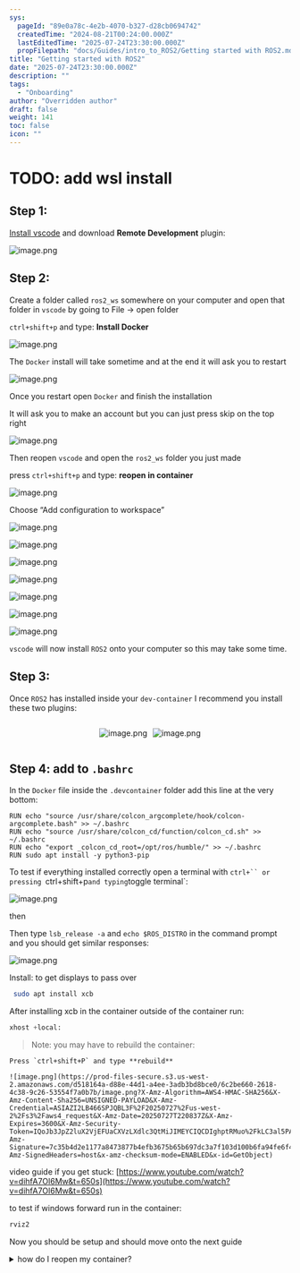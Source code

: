 ```yaml
---
sys:
  pageId: "89e0a78c-4e2b-4070-b327-d28cb0694742"
  createdTime: "2024-08-21T00:24:00.000Z"
  lastEditedTime: "2025-07-24T23:30:00.000Z"
  propFilepath: "docs/Guides/intro_to_ROS2/Getting started with ROS2.md"
title: "Getting started with ROS2"
date: "2025-07-24T23:30:00.000Z"
description: ""
tags:
  - "Onboarding"
author: "Overridden author"
draft: false
weight: 141
toc: false
icon: ""
---
```


# TODO: add wsl install

## Step 1:

[Install vscode](https://code.visualstudio.com/download) and download **Remote Development** plugin:

![image.png](https://prod-files-secure.s3.us-west-2.amazonaws.com/d518164a-d88e-44d1-a4ee-3adb3bd8bce0/efb52993-1881-4a40-b95e-6f020334f022/image.png?X-Amz-Algorithm=AWS4-HMAC-SHA256&X-Amz-Content-Sha256=UNSIGNED-PAYLOAD&X-Amz-Credential=ASIAZI2LB4667L5NEFQK%2F20250727%2Fus-west-2%2Fs3%2Faws4_request&X-Amz-Date=20250727T220834Z&X-Amz-Expires=3600&X-Amz-Security-Token=IQoJb3JpZ2luX2VjEFUaCXVzLXdlc3QtMiJHMEUCICgQMmfvsnDgbEbDbEvp%2Bu2mPmDBZQQRfuupCxVIamxvAiEAw8IkaaFlLsW%2F59%2B59RBFiS4nECVbQpcTooGR6v44vngq%2FwMIfhAAGgw2Mzc0MjMxODM4MDUiDPC9f2uIzMCOgV4UayrcAx8fktym3Wbr%2BZ1q1XSBQvNbwhRWjin5jccKaPRP2GYLVhDcFP6Snh4yE0lz0JbyNfS5SY%2FZxn261STtsVfwCH8HK7SJ5Sq8Kwqso%2F1c5vCU%2B5N7ppAb5TPMx04qKnq8tW4E8WkAYTRwWMTzoj8qUwNJ8LJP%2FVQz2AHZlzCuqHJXrvMEnvcoV%2Bv6ZNFrTTN4bhrQO7JqzW%2FVcOjjYzR13IayB3ENxXffumjrdob%2BFJRIUTtJkmpOEDL0w4jx0UHWpzCFUmsMRMALYx88u%2B3hXhIN8mDtgEh5UKNUYDexQdZ%2FXP5izenJj4hV5Wm8nxI0OL308jnAEXZXlwrBTf8HG0RAEo%2BZz%2B9CKjUO4cFmpO2AARJLHmvvDsyTSCvOMost9m8CkWUbwgX8if2cMlyb67nr8rHirRrYo0KZq%2Fsqvg%2Bsm%2F14KoT7nnUb8sRpnKSDSK40Dkav%2Ff%2B6tTOxZycl6yJtTIp5vExRhCOqDIGt54KlWLok9aZ0kHhOuV6C0SoLqM18nofdpJx0ENCWSqYboiZ%2Bd0tRFD28kPmGikCdUMx5J%2FiirK09Lm1dmK7zHUnWm9CzBHlr5nPOj%2B1ROS4frwSP48EF5ER3RG4hxH9AWwxkNy8Cny%2BIvwvXlHv1MOikmsQGOqUBf3JKukSF8pxB6%2FSnlBGxSvoKdC24X%2BaxwoTXcTt6IJIHh6DvzcOtUzef8O4FqrBs3HbQo45Wj5afKHEpSj3Iov98XhCd6Odjc1R6cX8Hmr%2FYjhFFNpLhlwX2GqWII8WR%2FROXK6R3QFmZFyn99MkINofQllnqQw5wcOU4%2FkUxkWnPFFWZ9rfyeDn%2Ft9nspIdO0prB%2Fb3nc4yjsWVlx2QA%2BYPTeAh%2B&X-Amz-Signature=316d08d43bb0e1fc63fb51b4be228fa8f6bdcfe5387833049d523cdaa02357ea&X-Amz-SignedHeaders=host&x-amz-checksum-mode=ENABLED&x-id=GetObject)

## Step 2:

Create a folder called `ros2_ws` somewhere on your computer and open that folder in `vscode` by going to File → open folder 

`ctrl+shift+p` and type: **Install Docker**

![image.png](https://prod-files-secure.s3.us-west-2.amazonaws.com/d518164a-d88e-44d1-a4ee-3adb3bd8bce0/2269dc0e-1cd5-47ff-bceb-c04ad9b2eab0/image.png?X-Amz-Algorithm=AWS4-HMAC-SHA256&X-Amz-Content-Sha256=UNSIGNED-PAYLOAD&X-Amz-Credential=ASIAZI2LB4667L5NEFQK%2F20250727%2Fus-west-2%2Fs3%2Faws4_request&X-Amz-Date=20250727T220834Z&X-Amz-Expires=3600&X-Amz-Security-Token=IQoJb3JpZ2luX2VjEFUaCXVzLXdlc3QtMiJHMEUCICgQMmfvsnDgbEbDbEvp%2Bu2mPmDBZQQRfuupCxVIamxvAiEAw8IkaaFlLsW%2F59%2B59RBFiS4nECVbQpcTooGR6v44vngq%2FwMIfhAAGgw2Mzc0MjMxODM4MDUiDPC9f2uIzMCOgV4UayrcAx8fktym3Wbr%2BZ1q1XSBQvNbwhRWjin5jccKaPRP2GYLVhDcFP6Snh4yE0lz0JbyNfS5SY%2FZxn261STtsVfwCH8HK7SJ5Sq8Kwqso%2F1c5vCU%2B5N7ppAb5TPMx04qKnq8tW4E8WkAYTRwWMTzoj8qUwNJ8LJP%2FVQz2AHZlzCuqHJXrvMEnvcoV%2Bv6ZNFrTTN4bhrQO7JqzW%2FVcOjjYzR13IayB3ENxXffumjrdob%2BFJRIUTtJkmpOEDL0w4jx0UHWpzCFUmsMRMALYx88u%2B3hXhIN8mDtgEh5UKNUYDexQdZ%2FXP5izenJj4hV5Wm8nxI0OL308jnAEXZXlwrBTf8HG0RAEo%2BZz%2B9CKjUO4cFmpO2AARJLHmvvDsyTSCvOMost9m8CkWUbwgX8if2cMlyb67nr8rHirRrYo0KZq%2Fsqvg%2Bsm%2F14KoT7nnUb8sRpnKSDSK40Dkav%2Ff%2B6tTOxZycl6yJtTIp5vExRhCOqDIGt54KlWLok9aZ0kHhOuV6C0SoLqM18nofdpJx0ENCWSqYboiZ%2Bd0tRFD28kPmGikCdUMx5J%2FiirK09Lm1dmK7zHUnWm9CzBHlr5nPOj%2B1ROS4frwSP48EF5ER3RG4hxH9AWwxkNy8Cny%2BIvwvXlHv1MOikmsQGOqUBf3JKukSF8pxB6%2FSnlBGxSvoKdC24X%2BaxwoTXcTt6IJIHh6DvzcOtUzef8O4FqrBs3HbQo45Wj5afKHEpSj3Iov98XhCd6Odjc1R6cX8Hmr%2FYjhFFNpLhlwX2GqWII8WR%2FROXK6R3QFmZFyn99MkINofQllnqQw5wcOU4%2FkUxkWnPFFWZ9rfyeDn%2Ft9nspIdO0prB%2Fb3nc4yjsWVlx2QA%2BYPTeAh%2B&X-Amz-Signature=02f5d1fc0376f87e302aa53bd3d8153905e4c08012b8dc12bd392fa005993dbc&X-Amz-SignedHeaders=host&x-amz-checksum-mode=ENABLED&x-id=GetObject)

The `Docker` install will take sometime and at the end it will ask you to restart

![image.png](https://prod-files-secure.s3.us-west-2.amazonaws.com/d518164a-d88e-44d1-a4ee-3adb3bd8bce0/ed233f78-be33-4b1f-b89c-9c346c0e961e/image.png?X-Amz-Algorithm=AWS4-HMAC-SHA256&X-Amz-Content-Sha256=UNSIGNED-PAYLOAD&X-Amz-Credential=ASIAZI2LB4667L5NEFQK%2F20250727%2Fus-west-2%2Fs3%2Faws4_request&X-Amz-Date=20250727T220834Z&X-Amz-Expires=3600&X-Amz-Security-Token=IQoJb3JpZ2luX2VjEFUaCXVzLXdlc3QtMiJHMEUCICgQMmfvsnDgbEbDbEvp%2Bu2mPmDBZQQRfuupCxVIamxvAiEAw8IkaaFlLsW%2F59%2B59RBFiS4nECVbQpcTooGR6v44vngq%2FwMIfhAAGgw2Mzc0MjMxODM4MDUiDPC9f2uIzMCOgV4UayrcAx8fktym3Wbr%2BZ1q1XSBQvNbwhRWjin5jccKaPRP2GYLVhDcFP6Snh4yE0lz0JbyNfS5SY%2FZxn261STtsVfwCH8HK7SJ5Sq8Kwqso%2F1c5vCU%2B5N7ppAb5TPMx04qKnq8tW4E8WkAYTRwWMTzoj8qUwNJ8LJP%2FVQz2AHZlzCuqHJXrvMEnvcoV%2Bv6ZNFrTTN4bhrQO7JqzW%2FVcOjjYzR13IayB3ENxXffumjrdob%2BFJRIUTtJkmpOEDL0w4jx0UHWpzCFUmsMRMALYx88u%2B3hXhIN8mDtgEh5UKNUYDexQdZ%2FXP5izenJj4hV5Wm8nxI0OL308jnAEXZXlwrBTf8HG0RAEo%2BZz%2B9CKjUO4cFmpO2AARJLHmvvDsyTSCvOMost9m8CkWUbwgX8if2cMlyb67nr8rHirRrYo0KZq%2Fsqvg%2Bsm%2F14KoT7nnUb8sRpnKSDSK40Dkav%2Ff%2B6tTOxZycl6yJtTIp5vExRhCOqDIGt54KlWLok9aZ0kHhOuV6C0SoLqM18nofdpJx0ENCWSqYboiZ%2Bd0tRFD28kPmGikCdUMx5J%2FiirK09Lm1dmK7zHUnWm9CzBHlr5nPOj%2B1ROS4frwSP48EF5ER3RG4hxH9AWwxkNy8Cny%2BIvwvXlHv1MOikmsQGOqUBf3JKukSF8pxB6%2FSnlBGxSvoKdC24X%2BaxwoTXcTt6IJIHh6DvzcOtUzef8O4FqrBs3HbQo45Wj5afKHEpSj3Iov98XhCd6Odjc1R6cX8Hmr%2FYjhFFNpLhlwX2GqWII8WR%2FROXK6R3QFmZFyn99MkINofQllnqQw5wcOU4%2FkUxkWnPFFWZ9rfyeDn%2Ft9nspIdO0prB%2Fb3nc4yjsWVlx2QA%2BYPTeAh%2B&X-Amz-Signature=7f3677654bb9ee8d0f25e54b61ca3b576dfea601a9302d4fa2c2fb278a7b7a79&X-Amz-SignedHeaders=host&x-amz-checksum-mode=ENABLED&x-id=GetObject)

Once you restart open `Docker` and finish the installation

It will ask you to make an account but you can just press skip on the top right

![image.png](https://prod-files-secure.s3.us-west-2.amazonaws.com/d518164a-d88e-44d1-a4ee-3adb3bd8bce0/21010ad9-1659-4fd9-9f59-9932a09b2a3d/image.png?X-Amz-Algorithm=AWS4-HMAC-SHA256&X-Amz-Content-Sha256=UNSIGNED-PAYLOAD&X-Amz-Credential=ASIAZI2LB4667L5NEFQK%2F20250727%2Fus-west-2%2Fs3%2Faws4_request&X-Amz-Date=20250727T220834Z&X-Amz-Expires=3600&X-Amz-Security-Token=IQoJb3JpZ2luX2VjEFUaCXVzLXdlc3QtMiJHMEUCICgQMmfvsnDgbEbDbEvp%2Bu2mPmDBZQQRfuupCxVIamxvAiEAw8IkaaFlLsW%2F59%2B59RBFiS4nECVbQpcTooGR6v44vngq%2FwMIfhAAGgw2Mzc0MjMxODM4MDUiDPC9f2uIzMCOgV4UayrcAx8fktym3Wbr%2BZ1q1XSBQvNbwhRWjin5jccKaPRP2GYLVhDcFP6Snh4yE0lz0JbyNfS5SY%2FZxn261STtsVfwCH8HK7SJ5Sq8Kwqso%2F1c5vCU%2B5N7ppAb5TPMx04qKnq8tW4E8WkAYTRwWMTzoj8qUwNJ8LJP%2FVQz2AHZlzCuqHJXrvMEnvcoV%2Bv6ZNFrTTN4bhrQO7JqzW%2FVcOjjYzR13IayB3ENxXffumjrdob%2BFJRIUTtJkmpOEDL0w4jx0UHWpzCFUmsMRMALYx88u%2B3hXhIN8mDtgEh5UKNUYDexQdZ%2FXP5izenJj4hV5Wm8nxI0OL308jnAEXZXlwrBTf8HG0RAEo%2BZz%2B9CKjUO4cFmpO2AARJLHmvvDsyTSCvOMost9m8CkWUbwgX8if2cMlyb67nr8rHirRrYo0KZq%2Fsqvg%2Bsm%2F14KoT7nnUb8sRpnKSDSK40Dkav%2Ff%2B6tTOxZycl6yJtTIp5vExRhCOqDIGt54KlWLok9aZ0kHhOuV6C0SoLqM18nofdpJx0ENCWSqYboiZ%2Bd0tRFD28kPmGikCdUMx5J%2FiirK09Lm1dmK7zHUnWm9CzBHlr5nPOj%2B1ROS4frwSP48EF5ER3RG4hxH9AWwxkNy8Cny%2BIvwvXlHv1MOikmsQGOqUBf3JKukSF8pxB6%2FSnlBGxSvoKdC24X%2BaxwoTXcTt6IJIHh6DvzcOtUzef8O4FqrBs3HbQo45Wj5afKHEpSj3Iov98XhCd6Odjc1R6cX8Hmr%2FYjhFFNpLhlwX2GqWII8WR%2FROXK6R3QFmZFyn99MkINofQllnqQw5wcOU4%2FkUxkWnPFFWZ9rfyeDn%2Ft9nspIdO0prB%2Fb3nc4yjsWVlx2QA%2BYPTeAh%2B&X-Amz-Signature=80e31c5d89a1604241e79b420db56514b9bcba755f915901f50ecfc17e811c03&X-Amz-SignedHeaders=host&x-amz-checksum-mode=ENABLED&x-id=GetObject)

Then reopen `vscode` and open the `ros2_ws` folder you just made

press `ctrl+shift+p` and type: **reopen in container**

![image.png](https://prod-files-secure.s3.us-west-2.amazonaws.com/d518164a-d88e-44d1-a4ee-3adb3bd8bce0/4e93b8c2-41ad-488c-8095-c74205196118/image.png?X-Amz-Algorithm=AWS4-HMAC-SHA256&X-Amz-Content-Sha256=UNSIGNED-PAYLOAD&X-Amz-Credential=ASIAZI2LB4667L5NEFQK%2F20250727%2Fus-west-2%2Fs3%2Faws4_request&X-Amz-Date=20250727T220834Z&X-Amz-Expires=3600&X-Amz-Security-Token=IQoJb3JpZ2luX2VjEFUaCXVzLXdlc3QtMiJHMEUCICgQMmfvsnDgbEbDbEvp%2Bu2mPmDBZQQRfuupCxVIamxvAiEAw8IkaaFlLsW%2F59%2B59RBFiS4nECVbQpcTooGR6v44vngq%2FwMIfhAAGgw2Mzc0MjMxODM4MDUiDPC9f2uIzMCOgV4UayrcAx8fktym3Wbr%2BZ1q1XSBQvNbwhRWjin5jccKaPRP2GYLVhDcFP6Snh4yE0lz0JbyNfS5SY%2FZxn261STtsVfwCH8HK7SJ5Sq8Kwqso%2F1c5vCU%2B5N7ppAb5TPMx04qKnq8tW4E8WkAYTRwWMTzoj8qUwNJ8LJP%2FVQz2AHZlzCuqHJXrvMEnvcoV%2Bv6ZNFrTTN4bhrQO7JqzW%2FVcOjjYzR13IayB3ENxXffumjrdob%2BFJRIUTtJkmpOEDL0w4jx0UHWpzCFUmsMRMALYx88u%2B3hXhIN8mDtgEh5UKNUYDexQdZ%2FXP5izenJj4hV5Wm8nxI0OL308jnAEXZXlwrBTf8HG0RAEo%2BZz%2B9CKjUO4cFmpO2AARJLHmvvDsyTSCvOMost9m8CkWUbwgX8if2cMlyb67nr8rHirRrYo0KZq%2Fsqvg%2Bsm%2F14KoT7nnUb8sRpnKSDSK40Dkav%2Ff%2B6tTOxZycl6yJtTIp5vExRhCOqDIGt54KlWLok9aZ0kHhOuV6C0SoLqM18nofdpJx0ENCWSqYboiZ%2Bd0tRFD28kPmGikCdUMx5J%2FiirK09Lm1dmK7zHUnWm9CzBHlr5nPOj%2B1ROS4frwSP48EF5ER3RG4hxH9AWwxkNy8Cny%2BIvwvXlHv1MOikmsQGOqUBf3JKukSF8pxB6%2FSnlBGxSvoKdC24X%2BaxwoTXcTt6IJIHh6DvzcOtUzef8O4FqrBs3HbQo45Wj5afKHEpSj3Iov98XhCd6Odjc1R6cX8Hmr%2FYjhFFNpLhlwX2GqWII8WR%2FROXK6R3QFmZFyn99MkINofQllnqQw5wcOU4%2FkUxkWnPFFWZ9rfyeDn%2Ft9nspIdO0prB%2Fb3nc4yjsWVlx2QA%2BYPTeAh%2B&X-Amz-Signature=d8181ae8271be7a6502a3a0132575ea7ce3eef35ae4a5084f1e186bb7aa67757&X-Amz-SignedHeaders=host&x-amz-checksum-mode=ENABLED&x-id=GetObject)

Choose “Add configuration to workspace”

![image.png](https://prod-files-secure.s3.us-west-2.amazonaws.com/d518164a-d88e-44d1-a4ee-3adb3bd8bce0/9560b282-5060-4989-ba37-97e7b2c22476/image.png?X-Amz-Algorithm=AWS4-HMAC-SHA256&X-Amz-Content-Sha256=UNSIGNED-PAYLOAD&X-Amz-Credential=ASIAZI2LB4667L5NEFQK%2F20250727%2Fus-west-2%2Fs3%2Faws4_request&X-Amz-Date=20250727T220834Z&X-Amz-Expires=3600&X-Amz-Security-Token=IQoJb3JpZ2luX2VjEFUaCXVzLXdlc3QtMiJHMEUCICgQMmfvsnDgbEbDbEvp%2Bu2mPmDBZQQRfuupCxVIamxvAiEAw8IkaaFlLsW%2F59%2B59RBFiS4nECVbQpcTooGR6v44vngq%2FwMIfhAAGgw2Mzc0MjMxODM4MDUiDPC9f2uIzMCOgV4UayrcAx8fktym3Wbr%2BZ1q1XSBQvNbwhRWjin5jccKaPRP2GYLVhDcFP6Snh4yE0lz0JbyNfS5SY%2FZxn261STtsVfwCH8HK7SJ5Sq8Kwqso%2F1c5vCU%2B5N7ppAb5TPMx04qKnq8tW4E8WkAYTRwWMTzoj8qUwNJ8LJP%2FVQz2AHZlzCuqHJXrvMEnvcoV%2Bv6ZNFrTTN4bhrQO7JqzW%2FVcOjjYzR13IayB3ENxXffumjrdob%2BFJRIUTtJkmpOEDL0w4jx0UHWpzCFUmsMRMALYx88u%2B3hXhIN8mDtgEh5UKNUYDexQdZ%2FXP5izenJj4hV5Wm8nxI0OL308jnAEXZXlwrBTf8HG0RAEo%2BZz%2B9CKjUO4cFmpO2AARJLHmvvDsyTSCvOMost9m8CkWUbwgX8if2cMlyb67nr8rHirRrYo0KZq%2Fsqvg%2Bsm%2F14KoT7nnUb8sRpnKSDSK40Dkav%2Ff%2B6tTOxZycl6yJtTIp5vExRhCOqDIGt54KlWLok9aZ0kHhOuV6C0SoLqM18nofdpJx0ENCWSqYboiZ%2Bd0tRFD28kPmGikCdUMx5J%2FiirK09Lm1dmK7zHUnWm9CzBHlr5nPOj%2B1ROS4frwSP48EF5ER3RG4hxH9AWwxkNy8Cny%2BIvwvXlHv1MOikmsQGOqUBf3JKukSF8pxB6%2FSnlBGxSvoKdC24X%2BaxwoTXcTt6IJIHh6DvzcOtUzef8O4FqrBs3HbQo45Wj5afKHEpSj3Iov98XhCd6Odjc1R6cX8Hmr%2FYjhFFNpLhlwX2GqWII8WR%2FROXK6R3QFmZFyn99MkINofQllnqQw5wcOU4%2FkUxkWnPFFWZ9rfyeDn%2Ft9nspIdO0prB%2Fb3nc4yjsWVlx2QA%2BYPTeAh%2B&X-Amz-Signature=75e7551ac0f694c5d54d085bbd58eed02eb4c3982f03b6df85ade7a70244e678&X-Amz-SignedHeaders=host&x-amz-checksum-mode=ENABLED&x-id=GetObject)

![image.png](https://prod-files-secure.s3.us-west-2.amazonaws.com/d518164a-d88e-44d1-a4ee-3adb3bd8bce0/2ee63f81-886b-48e8-a553-dc6e5eac99e4/image.png?X-Amz-Algorithm=AWS4-HMAC-SHA256&X-Amz-Content-Sha256=UNSIGNED-PAYLOAD&X-Amz-Credential=ASIAZI2LB4667L5NEFQK%2F20250727%2Fus-west-2%2Fs3%2Faws4_request&X-Amz-Date=20250727T220834Z&X-Amz-Expires=3600&X-Amz-Security-Token=IQoJb3JpZ2luX2VjEFUaCXVzLXdlc3QtMiJHMEUCICgQMmfvsnDgbEbDbEvp%2Bu2mPmDBZQQRfuupCxVIamxvAiEAw8IkaaFlLsW%2F59%2B59RBFiS4nECVbQpcTooGR6v44vngq%2FwMIfhAAGgw2Mzc0MjMxODM4MDUiDPC9f2uIzMCOgV4UayrcAx8fktym3Wbr%2BZ1q1XSBQvNbwhRWjin5jccKaPRP2GYLVhDcFP6Snh4yE0lz0JbyNfS5SY%2FZxn261STtsVfwCH8HK7SJ5Sq8Kwqso%2F1c5vCU%2B5N7ppAb5TPMx04qKnq8tW4E8WkAYTRwWMTzoj8qUwNJ8LJP%2FVQz2AHZlzCuqHJXrvMEnvcoV%2Bv6ZNFrTTN4bhrQO7JqzW%2FVcOjjYzR13IayB3ENxXffumjrdob%2BFJRIUTtJkmpOEDL0w4jx0UHWpzCFUmsMRMALYx88u%2B3hXhIN8mDtgEh5UKNUYDexQdZ%2FXP5izenJj4hV5Wm8nxI0OL308jnAEXZXlwrBTf8HG0RAEo%2BZz%2B9CKjUO4cFmpO2AARJLHmvvDsyTSCvOMost9m8CkWUbwgX8if2cMlyb67nr8rHirRrYo0KZq%2Fsqvg%2Bsm%2F14KoT7nnUb8sRpnKSDSK40Dkav%2Ff%2B6tTOxZycl6yJtTIp5vExRhCOqDIGt54KlWLok9aZ0kHhOuV6C0SoLqM18nofdpJx0ENCWSqYboiZ%2Bd0tRFD28kPmGikCdUMx5J%2FiirK09Lm1dmK7zHUnWm9CzBHlr5nPOj%2B1ROS4frwSP48EF5ER3RG4hxH9AWwxkNy8Cny%2BIvwvXlHv1MOikmsQGOqUBf3JKukSF8pxB6%2FSnlBGxSvoKdC24X%2BaxwoTXcTt6IJIHh6DvzcOtUzef8O4FqrBs3HbQo45Wj5afKHEpSj3Iov98XhCd6Odjc1R6cX8Hmr%2FYjhFFNpLhlwX2GqWII8WR%2FROXK6R3QFmZFyn99MkINofQllnqQw5wcOU4%2FkUxkWnPFFWZ9rfyeDn%2Ft9nspIdO0prB%2Fb3nc4yjsWVlx2QA%2BYPTeAh%2B&X-Amz-Signature=369e1721da7efcf7bd3d948cce4657e497a8b025df93e75a034293deb2030ade&X-Amz-SignedHeaders=host&x-amz-checksum-mode=ENABLED&x-id=GetObject)

![image.png](https://prod-files-secure.s3.us-west-2.amazonaws.com/d518164a-d88e-44d1-a4ee-3adb3bd8bce0/e0fd626c-c8b6-4b2c-95d1-fa4c26514504/image.png?X-Amz-Algorithm=AWS4-HMAC-SHA256&X-Amz-Content-Sha256=UNSIGNED-PAYLOAD&X-Amz-Credential=ASIAZI2LB4667L5NEFQK%2F20250727%2Fus-west-2%2Fs3%2Faws4_request&X-Amz-Date=20250727T220834Z&X-Amz-Expires=3600&X-Amz-Security-Token=IQoJb3JpZ2luX2VjEFUaCXVzLXdlc3QtMiJHMEUCICgQMmfvsnDgbEbDbEvp%2Bu2mPmDBZQQRfuupCxVIamxvAiEAw8IkaaFlLsW%2F59%2B59RBFiS4nECVbQpcTooGR6v44vngq%2FwMIfhAAGgw2Mzc0MjMxODM4MDUiDPC9f2uIzMCOgV4UayrcAx8fktym3Wbr%2BZ1q1XSBQvNbwhRWjin5jccKaPRP2GYLVhDcFP6Snh4yE0lz0JbyNfS5SY%2FZxn261STtsVfwCH8HK7SJ5Sq8Kwqso%2F1c5vCU%2B5N7ppAb5TPMx04qKnq8tW4E8WkAYTRwWMTzoj8qUwNJ8LJP%2FVQz2AHZlzCuqHJXrvMEnvcoV%2Bv6ZNFrTTN4bhrQO7JqzW%2FVcOjjYzR13IayB3ENxXffumjrdob%2BFJRIUTtJkmpOEDL0w4jx0UHWpzCFUmsMRMALYx88u%2B3hXhIN8mDtgEh5UKNUYDexQdZ%2FXP5izenJj4hV5Wm8nxI0OL308jnAEXZXlwrBTf8HG0RAEo%2BZz%2B9CKjUO4cFmpO2AARJLHmvvDsyTSCvOMost9m8CkWUbwgX8if2cMlyb67nr8rHirRrYo0KZq%2Fsqvg%2Bsm%2F14KoT7nnUb8sRpnKSDSK40Dkav%2Ff%2B6tTOxZycl6yJtTIp5vExRhCOqDIGt54KlWLok9aZ0kHhOuV6C0SoLqM18nofdpJx0ENCWSqYboiZ%2Bd0tRFD28kPmGikCdUMx5J%2FiirK09Lm1dmK7zHUnWm9CzBHlr5nPOj%2B1ROS4frwSP48EF5ER3RG4hxH9AWwxkNy8Cny%2BIvwvXlHv1MOikmsQGOqUBf3JKukSF8pxB6%2FSnlBGxSvoKdC24X%2BaxwoTXcTt6IJIHh6DvzcOtUzef8O4FqrBs3HbQo45Wj5afKHEpSj3Iov98XhCd6Odjc1R6cX8Hmr%2FYjhFFNpLhlwX2GqWII8WR%2FROXK6R3QFmZFyn99MkINofQllnqQw5wcOU4%2FkUxkWnPFFWZ9rfyeDn%2Ft9nspIdO0prB%2Fb3nc4yjsWVlx2QA%2BYPTeAh%2B&X-Amz-Signature=e0c82b5ccbbadaa683d92857cc4bac3c4e00b52d1100d1e3780d87e88d5106b8&X-Amz-SignedHeaders=host&x-amz-checksum-mode=ENABLED&x-id=GetObject)

![image.png](https://prod-files-secure.s3.us-west-2.amazonaws.com/d518164a-d88e-44d1-a4ee-3adb3bd8bce0/a2e13f50-d2ab-4719-a4c2-7ced634bfc9d/image.png?X-Amz-Algorithm=AWS4-HMAC-SHA256&X-Amz-Content-Sha256=UNSIGNED-PAYLOAD&X-Amz-Credential=ASIAZI2LB4667L5NEFQK%2F20250727%2Fus-west-2%2Fs3%2Faws4_request&X-Amz-Date=20250727T220834Z&X-Amz-Expires=3600&X-Amz-Security-Token=IQoJb3JpZ2luX2VjEFUaCXVzLXdlc3QtMiJHMEUCICgQMmfvsnDgbEbDbEvp%2Bu2mPmDBZQQRfuupCxVIamxvAiEAw8IkaaFlLsW%2F59%2B59RBFiS4nECVbQpcTooGR6v44vngq%2FwMIfhAAGgw2Mzc0MjMxODM4MDUiDPC9f2uIzMCOgV4UayrcAx8fktym3Wbr%2BZ1q1XSBQvNbwhRWjin5jccKaPRP2GYLVhDcFP6Snh4yE0lz0JbyNfS5SY%2FZxn261STtsVfwCH8HK7SJ5Sq8Kwqso%2F1c5vCU%2B5N7ppAb5TPMx04qKnq8tW4E8WkAYTRwWMTzoj8qUwNJ8LJP%2FVQz2AHZlzCuqHJXrvMEnvcoV%2Bv6ZNFrTTN4bhrQO7JqzW%2FVcOjjYzR13IayB3ENxXffumjrdob%2BFJRIUTtJkmpOEDL0w4jx0UHWpzCFUmsMRMALYx88u%2B3hXhIN8mDtgEh5UKNUYDexQdZ%2FXP5izenJj4hV5Wm8nxI0OL308jnAEXZXlwrBTf8HG0RAEo%2BZz%2B9CKjUO4cFmpO2AARJLHmvvDsyTSCvOMost9m8CkWUbwgX8if2cMlyb67nr8rHirRrYo0KZq%2Fsqvg%2Bsm%2F14KoT7nnUb8sRpnKSDSK40Dkav%2Ff%2B6tTOxZycl6yJtTIp5vExRhCOqDIGt54KlWLok9aZ0kHhOuV6C0SoLqM18nofdpJx0ENCWSqYboiZ%2Bd0tRFD28kPmGikCdUMx5J%2FiirK09Lm1dmK7zHUnWm9CzBHlr5nPOj%2B1ROS4frwSP48EF5ER3RG4hxH9AWwxkNy8Cny%2BIvwvXlHv1MOikmsQGOqUBf3JKukSF8pxB6%2FSnlBGxSvoKdC24X%2BaxwoTXcTt6IJIHh6DvzcOtUzef8O4FqrBs3HbQo45Wj5afKHEpSj3Iov98XhCd6Odjc1R6cX8Hmr%2FYjhFFNpLhlwX2GqWII8WR%2FROXK6R3QFmZFyn99MkINofQllnqQw5wcOU4%2FkUxkWnPFFWZ9rfyeDn%2Ft9nspIdO0prB%2Fb3nc4yjsWVlx2QA%2BYPTeAh%2B&X-Amz-Signature=6c92c98de4a4ec5a39b845a96d212b434afbb0b0e8801d22f047b69a9c4c17d4&X-Amz-SignedHeaders=host&x-amz-checksum-mode=ENABLED&x-id=GetObject)

![image.png](https://prod-files-secure.s3.us-west-2.amazonaws.com/d518164a-d88e-44d1-a4ee-3adb3bd8bce0/6cc478ad-aaba-4bf7-9fcc-403277ab896c/image.png?X-Amz-Algorithm=AWS4-HMAC-SHA256&X-Amz-Content-Sha256=UNSIGNED-PAYLOAD&X-Amz-Credential=ASIAZI2LB4667L5NEFQK%2F20250727%2Fus-west-2%2Fs3%2Faws4_request&X-Amz-Date=20250727T220834Z&X-Amz-Expires=3600&X-Amz-Security-Token=IQoJb3JpZ2luX2VjEFUaCXVzLXdlc3QtMiJHMEUCICgQMmfvsnDgbEbDbEvp%2Bu2mPmDBZQQRfuupCxVIamxvAiEAw8IkaaFlLsW%2F59%2B59RBFiS4nECVbQpcTooGR6v44vngq%2FwMIfhAAGgw2Mzc0MjMxODM4MDUiDPC9f2uIzMCOgV4UayrcAx8fktym3Wbr%2BZ1q1XSBQvNbwhRWjin5jccKaPRP2GYLVhDcFP6Snh4yE0lz0JbyNfS5SY%2FZxn261STtsVfwCH8HK7SJ5Sq8Kwqso%2F1c5vCU%2B5N7ppAb5TPMx04qKnq8tW4E8WkAYTRwWMTzoj8qUwNJ8LJP%2FVQz2AHZlzCuqHJXrvMEnvcoV%2Bv6ZNFrTTN4bhrQO7JqzW%2FVcOjjYzR13IayB3ENxXffumjrdob%2BFJRIUTtJkmpOEDL0w4jx0UHWpzCFUmsMRMALYx88u%2B3hXhIN8mDtgEh5UKNUYDexQdZ%2FXP5izenJj4hV5Wm8nxI0OL308jnAEXZXlwrBTf8HG0RAEo%2BZz%2B9CKjUO4cFmpO2AARJLHmvvDsyTSCvOMost9m8CkWUbwgX8if2cMlyb67nr8rHirRrYo0KZq%2Fsqvg%2Bsm%2F14KoT7nnUb8sRpnKSDSK40Dkav%2Ff%2B6tTOxZycl6yJtTIp5vExRhCOqDIGt54KlWLok9aZ0kHhOuV6C0SoLqM18nofdpJx0ENCWSqYboiZ%2Bd0tRFD28kPmGikCdUMx5J%2FiirK09Lm1dmK7zHUnWm9CzBHlr5nPOj%2B1ROS4frwSP48EF5ER3RG4hxH9AWwxkNy8Cny%2BIvwvXlHv1MOikmsQGOqUBf3JKukSF8pxB6%2FSnlBGxSvoKdC24X%2BaxwoTXcTt6IJIHh6DvzcOtUzef8O4FqrBs3HbQo45Wj5afKHEpSj3Iov98XhCd6Odjc1R6cX8Hmr%2FYjhFFNpLhlwX2GqWII8WR%2FROXK6R3QFmZFyn99MkINofQllnqQw5wcOU4%2FkUxkWnPFFWZ9rfyeDn%2Ft9nspIdO0prB%2Fb3nc4yjsWVlx2QA%2BYPTeAh%2B&X-Amz-Signature=3fa24276b5e19c81370933b626e28dabf8b4710ec07f2fb3cdc6f9d55a9463fa&X-Amz-SignedHeaders=host&x-amz-checksum-mode=ENABLED&x-id=GetObject)

![image.png](https://prod-files-secure.s3.us-west-2.amazonaws.com/d518164a-d88e-44d1-a4ee-3adb3bd8bce0/53255b28-f75e-430f-b9e3-c0ac8577e42b/image.png?X-Amz-Algorithm=AWS4-HMAC-SHA256&X-Amz-Content-Sha256=UNSIGNED-PAYLOAD&X-Amz-Credential=ASIAZI2LB4667L5NEFQK%2F20250727%2Fus-west-2%2Fs3%2Faws4_request&X-Amz-Date=20250727T220834Z&X-Amz-Expires=3600&X-Amz-Security-Token=IQoJb3JpZ2luX2VjEFUaCXVzLXdlc3QtMiJHMEUCICgQMmfvsnDgbEbDbEvp%2Bu2mPmDBZQQRfuupCxVIamxvAiEAw8IkaaFlLsW%2F59%2B59RBFiS4nECVbQpcTooGR6v44vngq%2FwMIfhAAGgw2Mzc0MjMxODM4MDUiDPC9f2uIzMCOgV4UayrcAx8fktym3Wbr%2BZ1q1XSBQvNbwhRWjin5jccKaPRP2GYLVhDcFP6Snh4yE0lz0JbyNfS5SY%2FZxn261STtsVfwCH8HK7SJ5Sq8Kwqso%2F1c5vCU%2B5N7ppAb5TPMx04qKnq8tW4E8WkAYTRwWMTzoj8qUwNJ8LJP%2FVQz2AHZlzCuqHJXrvMEnvcoV%2Bv6ZNFrTTN4bhrQO7JqzW%2FVcOjjYzR13IayB3ENxXffumjrdob%2BFJRIUTtJkmpOEDL0w4jx0UHWpzCFUmsMRMALYx88u%2B3hXhIN8mDtgEh5UKNUYDexQdZ%2FXP5izenJj4hV5Wm8nxI0OL308jnAEXZXlwrBTf8HG0RAEo%2BZz%2B9CKjUO4cFmpO2AARJLHmvvDsyTSCvOMost9m8CkWUbwgX8if2cMlyb67nr8rHirRrYo0KZq%2Fsqvg%2Bsm%2F14KoT7nnUb8sRpnKSDSK40Dkav%2Ff%2B6tTOxZycl6yJtTIp5vExRhCOqDIGt54KlWLok9aZ0kHhOuV6C0SoLqM18nofdpJx0ENCWSqYboiZ%2Bd0tRFD28kPmGikCdUMx5J%2FiirK09Lm1dmK7zHUnWm9CzBHlr5nPOj%2B1ROS4frwSP48EF5ER3RG4hxH9AWwxkNy8Cny%2BIvwvXlHv1MOikmsQGOqUBf3JKukSF8pxB6%2FSnlBGxSvoKdC24X%2BaxwoTXcTt6IJIHh6DvzcOtUzef8O4FqrBs3HbQo45Wj5afKHEpSj3Iov98XhCd6Odjc1R6cX8Hmr%2FYjhFFNpLhlwX2GqWII8WR%2FROXK6R3QFmZFyn99MkINofQllnqQw5wcOU4%2FkUxkWnPFFWZ9rfyeDn%2Ft9nspIdO0prB%2Fb3nc4yjsWVlx2QA%2BYPTeAh%2B&X-Amz-Signature=f1f912a72c34d46be962bcf09eb60db67d4dd9feb497528d245f15309a095942&X-Amz-SignedHeaders=host&x-amz-checksum-mode=ENABLED&x-id=GetObject)

![image.png](https://prod-files-secure.s3.us-west-2.amazonaws.com/d518164a-d88e-44d1-a4ee-3adb3bd8bce0/7c562767-5af9-4ffb-97d1-327bcdf4ee00/image.png?X-Amz-Algorithm=AWS4-HMAC-SHA256&X-Amz-Content-Sha256=UNSIGNED-PAYLOAD&X-Amz-Credential=ASIAZI2LB4667L5NEFQK%2F20250727%2Fus-west-2%2Fs3%2Faws4_request&X-Amz-Date=20250727T220834Z&X-Amz-Expires=3600&X-Amz-Security-Token=IQoJb3JpZ2luX2VjEFUaCXVzLXdlc3QtMiJHMEUCICgQMmfvsnDgbEbDbEvp%2Bu2mPmDBZQQRfuupCxVIamxvAiEAw8IkaaFlLsW%2F59%2B59RBFiS4nECVbQpcTooGR6v44vngq%2FwMIfhAAGgw2Mzc0MjMxODM4MDUiDPC9f2uIzMCOgV4UayrcAx8fktym3Wbr%2BZ1q1XSBQvNbwhRWjin5jccKaPRP2GYLVhDcFP6Snh4yE0lz0JbyNfS5SY%2FZxn261STtsVfwCH8HK7SJ5Sq8Kwqso%2F1c5vCU%2B5N7ppAb5TPMx04qKnq8tW4E8WkAYTRwWMTzoj8qUwNJ8LJP%2FVQz2AHZlzCuqHJXrvMEnvcoV%2Bv6ZNFrTTN4bhrQO7JqzW%2FVcOjjYzR13IayB3ENxXffumjrdob%2BFJRIUTtJkmpOEDL0w4jx0UHWpzCFUmsMRMALYx88u%2B3hXhIN8mDtgEh5UKNUYDexQdZ%2FXP5izenJj4hV5Wm8nxI0OL308jnAEXZXlwrBTf8HG0RAEo%2BZz%2B9CKjUO4cFmpO2AARJLHmvvDsyTSCvOMost9m8CkWUbwgX8if2cMlyb67nr8rHirRrYo0KZq%2Fsqvg%2Bsm%2F14KoT7nnUb8sRpnKSDSK40Dkav%2Ff%2B6tTOxZycl6yJtTIp5vExRhCOqDIGt54KlWLok9aZ0kHhOuV6C0SoLqM18nofdpJx0ENCWSqYboiZ%2Bd0tRFD28kPmGikCdUMx5J%2FiirK09Lm1dmK7zHUnWm9CzBHlr5nPOj%2B1ROS4frwSP48EF5ER3RG4hxH9AWwxkNy8Cny%2BIvwvXlHv1MOikmsQGOqUBf3JKukSF8pxB6%2FSnlBGxSvoKdC24X%2BaxwoTXcTt6IJIHh6DvzcOtUzef8O4FqrBs3HbQo45Wj5afKHEpSj3Iov98XhCd6Odjc1R6cX8Hmr%2FYjhFFNpLhlwX2GqWII8WR%2FROXK6R3QFmZFyn99MkINofQllnqQw5wcOU4%2FkUxkWnPFFWZ9rfyeDn%2Ft9nspIdO0prB%2Fb3nc4yjsWVlx2QA%2BYPTeAh%2B&X-Amz-Signature=f94a6a543a2284d3dd27c4086269907caa2571946bd0438b5a65d452939f1ba2&X-Amz-SignedHeaders=host&x-amz-checksum-mode=ENABLED&x-id=GetObject)

`vscode` will now install `ROS2` onto your computer so this may take some time.

## Step 3:

Once `ROS2` has installed inside your `dev-container` I recommend you install these two plugins:

<div style="display: flex;flex-direction: row; column-gap:10px; max-width: 630px;justify-content: center;">
<div>

![image.png](https://prod-files-secure.s3.us-west-2.amazonaws.com/d518164a-d88e-44d1-a4ee-3adb3bd8bce0/3fc3d550-5a54-4ba1-ba6b-faa01cdb7369/image.png?X-Amz-Algorithm=AWS4-HMAC-SHA256&X-Amz-Content-Sha256=UNSIGNED-PAYLOAD&X-Amz-Credential=ASIAZI2LB466ZG5SG4EG%2F20250727%2Fus-west-2%2Fs3%2Faws4_request&X-Amz-Date=20250727T220836Z&X-Amz-Expires=3600&X-Amz-Security-Token=IQoJb3JpZ2luX2VjEFUaCXVzLXdlc3QtMiJHMEUCIA%2BPfJOTuxK7ya998JiJq992Mip9MerZ%2FON198UaANk5AiEAnsz7HsZ2Gxg4LrBH%2F15%2Bua8xkk5b5Hjj%2FZTj7tNw0IEq%2FwMIfhAAGgw2Mzc0MjMxODM4MDUiDAbn%2F%2BZVbby6sPEcmyrcA0DlY9TIZLjh%2Bd5W91S7UGFvNOEUFqMtKwFRzwoBDLCpqeKam5KDLQU9whW%2F%2FQ5ZjMXcW%2F40O%2Bra6xI7DLwe8HdykEjdrPhhTNN6YHgTiFo2jkeYWagOAjk5jCohFUqD7%2B3PXdu64eMPZwN5kCc4F2k5gVnqus4UC3i0%2BRkRUmuwkn93usHiXt6Ijmx42Der6J3h5QJddT3%2BBQhzn%2Buwn4oJj0gPvjRJMmCzoEbGeSmMuGL7ezkZ7ifjynOG6O8zqYbj8PmW7vW57sq7rYIiA86MLXJUHf9ZKMFE2i24ermoRp9yAUN%2Bu8p9FZT3eMDjMT8rR%2FlwzL%2BWpkRnwkt0KYYSLyPH2L7gkYTRs8MiZXcebA92IkdbbhDNpRJ7YNPSJFKklDWXX2qON0e53MEyXvJaOmXHoeqj72E9L%2BVvVHyLlXRQk3JWVQKHYrdWjkb3Zb7y3LosT9M0GcssUj43t2wmLBTQnQU%2B0SCIQ%2Bt5CnQtlLtSiCe4qbD6Z3c8AyHUzeV8xegvtdVFrUqQvbTfjHB8hpq8KBbylqgugf9UGLvrTdD%2FRxfTLv7WEQxTMlX%2BhTDMaO94aTLorcVzcUu3QMoSBXeXR2QD4NWKCVaic9abXRCUvmGj9eYXKbTHMJakmsQGOqUBTGUBSO3RE%2ByKhXydTXp1M%2BUDBpI2S90%2FhMUln7spjhU31h60S1RJt%2BLFNM5r8Act%2B49tFoXV%2F0Z9RVq3KByybkdQo4CC7coHKZYhrhMCvQ85f3N2ipGdfahRdKI7%2B7Ek3WRyZqZ9xjhnjbWL%2B%2Fbp8xOBhWEPHKliXCIZVCc2jUErZdIF%2Bv%2Bc4lwLO1qvgCqBT5yg5Z38YlKqj0p7cnrgUy4ChCWk&X-Amz-Signature=dc8c8a0588f5a8e8359fb97fd3e43b39a4fb1e8adb6e91aee2ff22a464db127c&X-Amz-SignedHeaders=host&x-amz-checksum-mode=ENABLED&x-id=GetObject)

</div>
<div>

![image.png](https://prod-files-secure.s3.us-west-2.amazonaws.com/d518164a-d88e-44d1-a4ee-3adb3bd8bce0/d994cc66-13c2-4093-a5a3-f84cf4601a82/image.png?X-Amz-Algorithm=AWS4-HMAC-SHA256&X-Amz-Content-Sha256=UNSIGNED-PAYLOAD&X-Amz-Credential=ASIAZI2LB466UO7RLSDF%2F20250727%2Fus-west-2%2Fs3%2Faws4_request&X-Amz-Date=20250727T220837Z&X-Amz-Expires=3600&X-Amz-Security-Token=IQoJb3JpZ2luX2VjEFUaCXVzLXdlc3QtMiJHMEUCIC5%2BAnj5CktdrKVfhJ8n%2BvBfH3i3MSAyUUOA704bOaT6AiEAmx3ldapW3gF8kZt8jc1kxUsuZzeM5npWYUAm23QddS8q%2FwMIfhAAGgw2Mzc0MjMxODM4MDUiDKu2JCIGYr%2BhB3R3PCrcAyS13pPhme1w9tNMfIjLpCPOrMdOruf6Q5Lii4pUE4ij7PlbISUydZzrZa5amISGOZMcKguZAqs3nKTOKhwjz%2BGQE1lOOAugNznwR%2BCOBx9KOY6nqET1E5xgrzcSKmhLeOUb%2FhnZxhqfNO%2B6J66KlTZFyW0JMoyIDKB8L9OU1KgUAODgaIw9LtcdA8C2FIJpo%2BryP%2FrdXWeexYUF5gFzeW5Fid3MjxZ%2BC%2Fk1QP2Qz%2FHWOnxMfcQ0vZ6PnP75FHFk0nD6Y5OpA%2BVoCzUVTZXb86yFQh7G8vyUwp3sy2sKASBusQ0sKaEi0UAiU8BtYtvsja2u6US%2BMLHme4RLyQc3OEuXQ91K2HlIki%2BV7klQ2ljI%2Bho0XVen5wg7VcfQgfzSrPSwR%2Bt8%2F3w4PTD%2FUrcYP76f8t4y%2FaFGbGgZ4Pp4dW%2FXGMQOlHKM%2FFK%2Fw2aEv7kNPhUGSmY04RLf31d00G2mWxldeEJCj4uSUywRxkl1W49r3tnL39A8lKAnCiWhapr3DQVt%2FRus6U0tqBoh3pvwnzHsNKTgG%2F8MfNofIyYT63WokYiZGokwmXC%2BxeUZocNzjZ2OEkG%2BEMdzk%2F5PEf3WD3kXKguPDWqguBbuzJu81rfxwvuIwsqxAwTOSCivMJ2kmsQGOqUBQn7sBttTZN5eMvo%2FBDzZuDUMLVNvBo%2BeaLP%2FUaH46xm2%2BfKDMDjGeu5rH40X8EhL4O9Q2KNqC6ItJ8gys%2FZwsMwgLKWPfiXpREoVhoXGHT%2BnIc%2BIVRJOdBQohIrZumZiat4w7mIMSnTcfuBQKh%2Bt2iV6DCqqU0V3lZONvFM%2BAcm6JmPVtSaf49Lr2Ubl9wGPam3mSfde5KgWE4nOedVR4yOxD22f&X-Amz-Signature=c59cb1b19ae2ba1289a7f5ccdc43a95aa65d66ce31afb485f79b24ea5135a2ca&X-Amz-SignedHeaders=host&x-amz-checksum-mode=ENABLED&x-id=GetObject)

</div>
</div>

## Step 4: add to `.bashrc`

In the `Docker` file inside the `.devcontainer` folder add this line at the very bottom: 

```docker
RUN echo "source /usr/share/colcon_argcomplete/hook/colcon-argcomplete.bash" >> ~/.bashrc
RUN echo "source /usr/share/colcon_cd/function/colcon_cd.sh" >> ~/.bashrc
RUN echo "export _colcon_cd_root=/opt/ros/humble/" >> ~/.bashrc
RUN sudo apt install -y python3-pip 
```

To test if everything installed correctly open a terminal with `ctrl+`` or pressing `ctrl+shift+p` and typing `toggle terminal`:

![image.png](https://prod-files-secure.s3.us-west-2.amazonaws.com/d518164a-d88e-44d1-a4ee-3adb3bd8bce0/6a4943d8-b04e-4c02-9a58-775f3384d1a5/image.png?X-Amz-Algorithm=AWS4-HMAC-SHA256&X-Amz-Content-Sha256=UNSIGNED-PAYLOAD&X-Amz-Credential=ASIAZI2LB4667L5NEFQK%2F20250727%2Fus-west-2%2Fs3%2Faws4_request&X-Amz-Date=20250727T220834Z&X-Amz-Expires=3600&X-Amz-Security-Token=IQoJb3JpZ2luX2VjEFUaCXVzLXdlc3QtMiJHMEUCICgQMmfvsnDgbEbDbEvp%2Bu2mPmDBZQQRfuupCxVIamxvAiEAw8IkaaFlLsW%2F59%2B59RBFiS4nECVbQpcTooGR6v44vngq%2FwMIfhAAGgw2Mzc0MjMxODM4MDUiDPC9f2uIzMCOgV4UayrcAx8fktym3Wbr%2BZ1q1XSBQvNbwhRWjin5jccKaPRP2GYLVhDcFP6Snh4yE0lz0JbyNfS5SY%2FZxn261STtsVfwCH8HK7SJ5Sq8Kwqso%2F1c5vCU%2B5N7ppAb5TPMx04qKnq8tW4E8WkAYTRwWMTzoj8qUwNJ8LJP%2FVQz2AHZlzCuqHJXrvMEnvcoV%2Bv6ZNFrTTN4bhrQO7JqzW%2FVcOjjYzR13IayB3ENxXffumjrdob%2BFJRIUTtJkmpOEDL0w4jx0UHWpzCFUmsMRMALYx88u%2B3hXhIN8mDtgEh5UKNUYDexQdZ%2FXP5izenJj4hV5Wm8nxI0OL308jnAEXZXlwrBTf8HG0RAEo%2BZz%2B9CKjUO4cFmpO2AARJLHmvvDsyTSCvOMost9m8CkWUbwgX8if2cMlyb67nr8rHirRrYo0KZq%2Fsqvg%2Bsm%2F14KoT7nnUb8sRpnKSDSK40Dkav%2Ff%2B6tTOxZycl6yJtTIp5vExRhCOqDIGt54KlWLok9aZ0kHhOuV6C0SoLqM18nofdpJx0ENCWSqYboiZ%2Bd0tRFD28kPmGikCdUMx5J%2FiirK09Lm1dmK7zHUnWm9CzBHlr5nPOj%2B1ROS4frwSP48EF5ER3RG4hxH9AWwxkNy8Cny%2BIvwvXlHv1MOikmsQGOqUBf3JKukSF8pxB6%2FSnlBGxSvoKdC24X%2BaxwoTXcTt6IJIHh6DvzcOtUzef8O4FqrBs3HbQo45Wj5afKHEpSj3Iov98XhCd6Odjc1R6cX8Hmr%2FYjhFFNpLhlwX2GqWII8WR%2FROXK6R3QFmZFyn99MkINofQllnqQw5wcOU4%2FkUxkWnPFFWZ9rfyeDn%2Ft9nspIdO0prB%2Fb3nc4yjsWVlx2QA%2BYPTeAh%2B&X-Amz-Signature=a1352cac42e6c1a3d7b18a5dbf6a3020a31455a7abb033a4b27f05499e536f09&X-Amz-SignedHeaders=host&x-amz-checksum-mode=ENABLED&x-id=GetObject)

then 

Then type `lsb_release -a` and `echo $ROS_DISTRO` in the command prompt and you should get similar responses:

![image.png](https://prod-files-secure.s3.us-west-2.amazonaws.com/d518164a-d88e-44d1-a4ee-3adb3bd8bce0/3e635dec-a805-4e85-8b9e-d000e5b71a4e/image.png?X-Amz-Algorithm=AWS4-HMAC-SHA256&X-Amz-Content-Sha256=UNSIGNED-PAYLOAD&X-Amz-Credential=ASIAZI2LB4667L5NEFQK%2F20250727%2Fus-west-2%2Fs3%2Faws4_request&X-Amz-Date=20250727T220834Z&X-Amz-Expires=3600&X-Amz-Security-Token=IQoJb3JpZ2luX2VjEFUaCXVzLXdlc3QtMiJHMEUCICgQMmfvsnDgbEbDbEvp%2Bu2mPmDBZQQRfuupCxVIamxvAiEAw8IkaaFlLsW%2F59%2B59RBFiS4nECVbQpcTooGR6v44vngq%2FwMIfhAAGgw2Mzc0MjMxODM4MDUiDPC9f2uIzMCOgV4UayrcAx8fktym3Wbr%2BZ1q1XSBQvNbwhRWjin5jccKaPRP2GYLVhDcFP6Snh4yE0lz0JbyNfS5SY%2FZxn261STtsVfwCH8HK7SJ5Sq8Kwqso%2F1c5vCU%2B5N7ppAb5TPMx04qKnq8tW4E8WkAYTRwWMTzoj8qUwNJ8LJP%2FVQz2AHZlzCuqHJXrvMEnvcoV%2Bv6ZNFrTTN4bhrQO7JqzW%2FVcOjjYzR13IayB3ENxXffumjrdob%2BFJRIUTtJkmpOEDL0w4jx0UHWpzCFUmsMRMALYx88u%2B3hXhIN8mDtgEh5UKNUYDexQdZ%2FXP5izenJj4hV5Wm8nxI0OL308jnAEXZXlwrBTf8HG0RAEo%2BZz%2B9CKjUO4cFmpO2AARJLHmvvDsyTSCvOMost9m8CkWUbwgX8if2cMlyb67nr8rHirRrYo0KZq%2Fsqvg%2Bsm%2F14KoT7nnUb8sRpnKSDSK40Dkav%2Ff%2B6tTOxZycl6yJtTIp5vExRhCOqDIGt54KlWLok9aZ0kHhOuV6C0SoLqM18nofdpJx0ENCWSqYboiZ%2Bd0tRFD28kPmGikCdUMx5J%2FiirK09Lm1dmK7zHUnWm9CzBHlr5nPOj%2B1ROS4frwSP48EF5ER3RG4hxH9AWwxkNy8Cny%2BIvwvXlHv1MOikmsQGOqUBf3JKukSF8pxB6%2FSnlBGxSvoKdC24X%2BaxwoTXcTt6IJIHh6DvzcOtUzef8O4FqrBs3HbQo45Wj5afKHEpSj3Iov98XhCd6Odjc1R6cX8Hmr%2FYjhFFNpLhlwX2GqWII8WR%2FROXK6R3QFmZFyn99MkINofQllnqQw5wcOU4%2FkUxkWnPFFWZ9rfyeDn%2Ft9nspIdO0prB%2Fb3nc4yjsWVlx2QA%2BYPTeAh%2B&X-Amz-Signature=4058bcde75f7bf06660cdbd1127c1d0d64ed7451cf80f7b63bab028708e51e48&X-Amz-SignedHeaders=host&x-amz-checksum-mode=ENABLED&x-id=GetObject)

Install:  to get displays to pass over

```bash
 sudo apt install xcb
```

After installing xcb in the container outside of the container run:

```python
xhost +local:
```

> Note: you may have to rebuild the container:

	Press `ctrl+shift+P` and type **rebuild**

	![image.png](https://prod-files-secure.s3.us-west-2.amazonaws.com/d518164a-d88e-44d1-a4ee-3adb3bd8bce0/6c2be660-2618-4c38-9c26-53554f7a0b7b/image.png?X-Amz-Algorithm=AWS4-HMAC-SHA256&X-Amz-Content-Sha256=UNSIGNED-PAYLOAD&X-Amz-Credential=ASIAZI2LB466SPJQBL3F%2F20250727%2Fus-west-2%2Fs3%2Faws4_request&X-Amz-Date=20250727T220837Z&X-Amz-Expires=3600&X-Amz-Security-Token=IQoJb3JpZ2luX2VjEFUaCXVzLXdlc3QtMiJIMEYCIQCDIghptRMuo%2FkLC3al5PA6uivY9ak24m0ibYH5IdkhAgIhAIof8VF8pN2Q%2Bx6CLYSImEQr8k8JeAJI4UmhLhyTopl%2BKv8DCH4QABoMNjM3NDIzMTgzODA1IgyFjgZVy4w4gHU5wwQq3AOYnReNcKth9VqH210iVxd%2FCsBp3qOKg2VVy61GyyDfIbWzgrotqM%2FZuGLIX4w%2B4kYjIgUQHZ6hARFj%2B72CkaVHmZNmBJQ95FhXs%2BY4ZGlpLjQnxdMQ%2FiGRbC6qWuW%2FGRLKJI8zUJLwLO3t8tV0Tbatnv1dXbrTyWD4cQEfFpJvIIMp1RE5YSfg8k6ZlB3sn1pObNDpjPnNQjYssrfYZehOz%2FqKTpSCcKtJyI9yRRo5NvHeCYvFrrDivn3CS4TxulP%2FyYzkXgK9EqoWMG8h1GIGIoH%2BpU97t8SFSJYFBI2Kcl1tER3tU4rdUQUKeHLfAGMoGO2SDqr%2BTNbeitY2GzKjjx5Hu605xXHwcaNkPZqaxX0w1acV0yNR7zoqIwhP%2BJjVm7%2F6T2v3vPYTcN7vhFa8VvB1uQCSndVjasbKv1ggKLgKlbvicx3RQcEuBAHi%2F9huXM5C0zkGvvYE8v9ZjXJxOzryfhktQA7o%2F%2F4hWT6CK00Nfrq42MDh9WnW%2BeDqcvROmPRXItMp7o9paW%2FzznoevJGgHNhkcynRK1T2SsZTTp5V%2B6%2B87ucUVVF3Kfht30wY%2F2ac%2BuOpeuSyQA44Cuq08Q7nQzARAMH2k2hTw6G8YWnppo4L2bseY%2BUqODD3o5rEBjqkAfnLG1T1c0h73Pw06gPpFNo6rWugCmEFy5Nu8rbA0jkEqZ3A299SFUOHxUKynKp%2FsYTjLPiDBwDOaSX796GmNQcoeUxDcuOAq%2BoakU3bssDWfxTqMZ%2BYGYHMGpbytMhfPLDT8KpOhEBlfU9VebjPwitcsK6tQ0cQ9kjb%2BqgBoTFuf%2FlZUmvnaEqhVQJMqFHOJnB8YYcoC41wLDy3H8vN%2FJDNAxmh&X-Amz-Signature=7c35b4d2e1177a8473877b4efb3675b65b697dc3a7f103d100b6fa94fe6f439e&X-Amz-SignedHeaders=host&x-amz-checksum-mode=ENABLED&x-id=GetObject)

video guide if you get stuck: [https://www.youtube.com/watch?v=dihfA7Ol6Mw&t=650s](https://www.youtube.com/watch?v=dihfA7Ol6Mw&t=650s)

to test if windows forward run in the container:

```bash
rviz2
```

Now you should be setup and should move onto the next guide 

<details>
      <summary>how do I reopen my container?</summary>
      TODO:
  </details>
